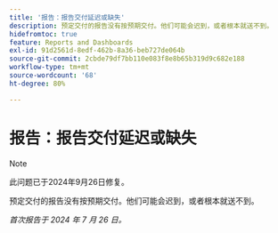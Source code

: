 ```yaml
---
title: '报告：报告交付延迟或缺失'
description: 预定交付的报告没有按预期交付。他们可能会迟到，或者根本就送不到。
hidefromtoc: true
feature: Reports and Dashboards
exl-id: 91d2561d-8edf-462b-8a36-beb727de064b
source-git-commit: 2cbde79df7bb110e083f8e8b65b319d9c682e188
workflow-type: tm+mt
source-wordcount: '68'
ht-degree: 80%

---
```


# 报告：报告交付延迟或缺失

>[!NOTE]
>
>此问题已于2024年9月26日修复。

预定交付的报告没有按预期交付。他们可能会迟到，或者根本就送不到。

_首次报告于 2024 年 7 月 26 日。_
